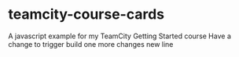 # teamcity-course-cards
A javascript example for my TeamCity Getting Started course 
Have a change to trigger build
one more changes
new line

